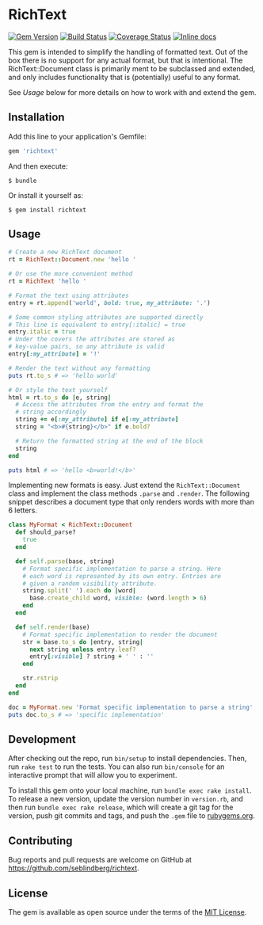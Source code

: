 # RichText 

[![Gem Version](https://badge.fury.io/rb/richtext.png)](http://badge.fury.io/rb/richtext)
[![Build Status](https://travis-ci.org/seblindberg/ruby-richtext.svg?branch=master)](https://travis-ci.org/seblindberg/ruby-richtext) 
[![Coverage Status](https://coveralls.io/repos/github/seblindberg/ruby-richtext/badge.svg?branch=master)](https://coveralls.io/github/seblindberg/ruby-richtext?branch=master)
[![Inline docs](http://inch-ci.org/github/seblindberg/ruby-richtext.svg?branch=master)](http://inch-ci.org/github/seblindberg/ruby-richtext)

This gem is intended to simplify the handling of formatted text. Out of the box there is no support for any actual format, but that is intentional. The RichText::Document class is primarily ment to be subclassed and extended, and only includes functionality that is (potentially) useful to any format.

See _Usage_ below for more details on how to work with and extend the gem.

## Installation

Add this line to your application's Gemfile:

```ruby
gem 'richtext'
```

And then execute:

    $ bundle

Or install it yourself as:

    $ gem install richtext

## Usage

```ruby
# Create a new RichText document
rt = RichText::Document.new 'hello '

# Or use the more convenient method
rt = RichText 'hello '

# Format the text using attributes
entry = rt.append('world', bold: true, my_attribute: '.')

# Some common styling attributes are supported directly
# This line is equivalent to entry[:italic] = true
entry.italic = true
# Under the covers the attributes are stored as
# key-value pairs, so any attribute is valid
entry[:my_attribute] = '!'

# Render the text without any formatting
puts rt.to_s # => 'hello world'

# Or style the text yourself
html = rt.to_s do |e, string|
  # Access the attributes from the entry and format the
  # string accordingly
  string += e[:my_attribute] if e[:my_attribute]
  string = "<b>#{string}</b>" if e.bold?

  # Return the formatted string at the end of the block
  string
end

puts html # => 'hello <b>world!</b>'
```

Implementing new formats is easy. Just extend the `RichText::Document` class and implement the class methods `.parse` and `.render`. The following snippet describes a document type that only renders words with more than 6 letters.

```ruby
class MyFormat < RichText::Document
  def should_parse?
    true
  end

  def self.parse(base, string)
    # Format specific implementation to parse a string. Here
    # each word is represented by its own entry. Entries are
    # given a random visibility attribute.
    string.split(' ').each do |word|
      base.create_child word, visible: (word.length > 6)
    end
  end

  def self.render(base)
    # Format specific implementation to render the document
    str = base.to_s do |entry, string|
      next string unless entry.leaf?
      entry[:visible] ? string + ' ' : ''
    end

    str.rstrip
  end
end

doc = MyFormat.new 'Format specific implementation to parse a string'
puts doc.to_s # => 'specific implementation'

```


## Development

After checking out the repo, run `bin/setup` to install dependencies. Then, run `rake test` to run the tests. You can also run `bin/console` for an interactive prompt that will allow you to experiment.

To install this gem onto your local machine, run `bundle exec rake install`. To release a new version, update the version number in `version.rb`, and then run `bundle exec rake release`, which will create a git tag for the version, push git commits and tags, and push the `.gem` file to [rubygems.org](https://rubygems.org).

## Contributing

Bug reports and pull requests are welcome on GitHub at https://github.com/seblindberg/richtext.


## License

The gem is available as open source under the terms of the [MIT License](http://opensource.org/licenses/MIT).

